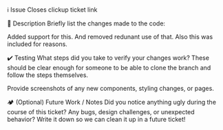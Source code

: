 ℹ️ Issue
Closes clickup ticket link

📝 Description
Briefly list the changes made to the code:

Added support for this.
And removed redunant use of that.
Also this was included for reasons.

✔️ Testing
What steps did you take to verify your changes work? These should be clear enough for someone to be able to clone the branch and follow the steps themselves.

Provide screenshots of any new components, styling changes, or pages.

🏕️ (Optional) Future Work / Notes
Did you notice anything ugly during the course of this ticket? Any bugs, design challenges, or unexpected behavior? Write it down so we can clean it up in a future ticket!
